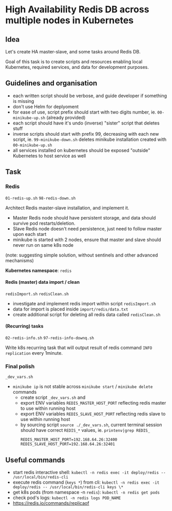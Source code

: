# High Availability Redis DB across multiple nodes in Kubernetes

## Idea

Let's create HA master-slave, and some tasks around Redis DB.

Goal of this task is to create scripts and resources enabling local Kubernetes, required services, and data for development purposes.


## Guidelines and organisation

 * each written script should be verbose, and guide developer if something is missing
 * don't use Helm for deplyoment
 * for ease of use, script prefix should start with two digits number, ie. `00-minikube-up.sh` (already provided)
 * each script should have it's undo (inverse) "sister" script that deletes stuff
 * inverse scripts should start with prefix 99, decreasing with each new script, ie. `99-minikube-down.sh` deletes minikube installation created with `00-minikube-up.sh`
 * all services installed on kubernetes should be exposed "outside" Kubernetes to host service as well


## Task

### Redis

`01-redis-up.sh`
`98-redis-down.sh`

Architect Redis master-slave installation, and implement it. 
 * Master Redis node should have persistent storage, and data should survive pod restarts/deletion.
 * Slave Redis node doesn't need persistence, just need to follow master upon each start
 * minikube is started with 2 nodes, ensure that master and slave should never run on same k8s node

(note: suggesting simple solution, without sentinels and other advanced mechanisms)

**Kubernetes namespace**: `redis`

    
#### Redis (master) data import / clean

`redisImport.sh`
`redisClean.sh`

 * investigate and implement redis import within script `redisImport.sh`
 * data for import is placed inside `import/redis/data.txt`
 * create additional script for deleting all redis data called `redisClean.sh`     


#### (Recurring) tasks

`02-redis-info.sh`
`97-redis-info-downq.sh`

Write k8s recurring task that will output result of redis command `INFO replication` every 1minute.



### Final polish

`_dev_vars.sh`
    
 * `minikube ip` is not stable across `minikube start` / `minikube delete` commands
    * create script `_dev_vars.sh` and 
    * export ENV variables `REDIS_MASTER_HOST_PORT` reflecting redis master to use within running host
    * export ENV variables `REDIS_SLAVE_HOST_PORT` reflecting redis slave to use within running host
    * by sourcing script `source ./_dev_vars.sh`, current terminal session should have correct `REDIS_*` values, ie. `printenv|grep REDIS_`
      ```
      REDIS_MASTER_HOST_PORT=192.168.64.26:32400
      REDIS_SLAVE_HOST_PORT=192.168.64.26:32401
      ```


## Useful commands

  * start redis interactive shell: `kubectl -n redis exec -it deploy/redis -- /usr/local/bin/redis-cli`
  * execute redis command (`keys *`) from cli: `kubectl -n redis exec -it deploy/redis -- /usr/local/bin/redis-cli keys \*`
  * get k8s pods (from namespace -n `redis`): `kubectl -n redis get pods`
  * check pod's logs: `kubectl -n redis logs POD_NAME`
  * https://redis.io/commands/replicaof
  
